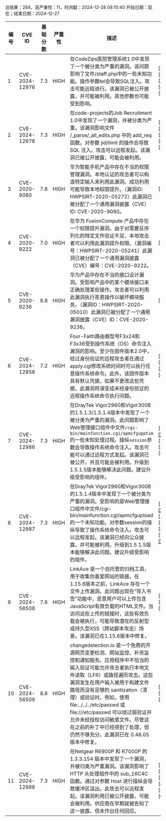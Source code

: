 总结果：284，高严重性：11，时间戳：2024-12-28 08:10:40
开始日期：现在；结束日期：2024-12-27

| 编号 | CVE ID | 基础分数 | 严重性 | 描述 | 参考资料 |
|-----|--------|------------|----------|-------------|------------|
| 1 | CVE-2024-12976 | 7.3  | HIGH | 在CodeZips医院管理系统1.0中发现了一个被分类为严重的漏洞。该问题影响了文件/staff.php中的一些未知功能。操作参数tel会导致SQL注入。攻击可能远程进行。该漏洞已被公开披露，并可能被利用。其他参数也可能受到影响。 | [1]https://github.com/nexus-wkx/CVE/blob/main/SQL_Injection_in_Hospital_Management_System.md<br>[2]https://vuldb.com/?ctiid.289352<br>[3]https://vuldb.com/?id.289352<br>[4]https://vuldb.com/?submit.469072<br>[5]https://github.com/nexus-wkx/CVE/blob/main/SQL_Injection_in_Hospital_Management_System.md |
| 2 | CVE-2024-12978 | 7.3  | HIGH | 在code-projects的Job Recruitment 1.0中发现了一个漏洞，并被分类为严重。该漏洞影响文件 /_parse/_all_edits.php 中的 add_req 函数。对参数 jid/limit 的操作会导致 SQL 注入。攻击可以远程发起。该漏洞已被公开披露，可能会被利用。 | [1]https://code-projects.org/<br>[2]https://github.com/UnrealdDei/cve/blob/main/sql7.md<br>[3]https://vuldb.com/?ctiid.289354<br>[4]https://vuldb.com/?id.289354<br>[5]https://vuldb.com/?submit.469145 |
| 3 | CVE-2020-9080 | 7.8  | HIGH | 华为智能手机产品中存在不当的权限管理漏洞。本地认证的攻击者可以构造特定输入来利用此漏洞。成功利用可能导致本地权限提升。（漏洞ID: HWPSIRT-2020-05272）此漏洞已被分配了一个通用漏洞披露（CVE）ID: CVE-2020-9080。 | [1]https://www.huawei.com/en/psirt/security-advisories/huawei-sa-20200819-01-smartphone-en |
| 4 | CVE-2020-9222 | 7.0  | HIGH | 在华为 FusionCompute 产品中存在一个权限提升漏洞。由于对需要反序列化的特定文件验证不足，本地攻击者可以利用此漏洞提升权限。（漏洞编号：HWPSIRT-2020-05241）此漏洞已被分配了一个通用漏洞披露（CVE）编号：CVE-2020-9222。 | [1]https://www.huawei.com/en/psirt/security-advisories/2020/huawei-sa-20200826-01-fc-en |
| 5 | CVE-2020-9236 | 8.8  | HIGH | 华为产品中存在不当的接口设计漏洞。受影响产品中的某个模块接口未正确处理某些操作。攻击者可以利用此漏洞执行恶意操作以破坏模块服务。（漏洞ID：HWPSIRT-2020-05010）此漏洞已被分配了一个通用漏洞披露（CVE）ID：CVE-2020-9236。 | [1]https://www.huawei.com/en/psirt/security-advisories/huawei-sa-20200812-01-fc-en |
| 6 | CVE-2024-12856 | 7.2  | HIGH | Four-Faith路由器型号F3x24和F3x36受到操作系统（OS）命令注入漏洞的影响。至少在固件版本2.0中，经过身份验证的远程攻击者在通过apply.cgi修改系统时间时可以执行任意操作系统命令。此外，该固件版本具有默认凭据，如果不更改这些凭据，此漏洞将演变成未经身份验证的远程操作系统命令执行问题。 | [1]https://ducklingstudio.blog.fc2.com/blog-entry-392.html<br>[2]https://vulncheck.com/advisories/four-faith-time<br>[3]https://vulncheck.com/blog/four-faith-cve-2024-12856<br>[4]https://vulncheck.com/blog/four-faith-cve-2024-12856 |
| 7 | CVE-2024-12986 | 7.3  | HIGH | 在DrayTek Vigor2960和Vigor300B的1.5.1.3/1.5.1.4版本中发现了一个被分类为严重的漏洞。此问题影响了Web管理接口组件中文件`/cgi-bin/mainfunction.cgi/apmcfgupptim`的一些未知处理过程。操纵`session`参数会导致操作系统命令注入。攻击可能可以通过远程方式发起。该漏洞已被公开，并且可能会被利用。升级到1.5.1.5版本能够解决此问题。建议升级受影响的组件。 | [1]https://netsecfish.notion.site/Command-Injection-in-apmcfgupptim-endpoint-for-DrayTek-Gateway-Devices-1676b683e67c80b9ad8cc37b93273bf6?pvs=4<br>[2]https://vuldb.com/?ctiid.289379<br>[3]https://vuldb.com/?id.289379<br>[4]https://vuldb.com/?submit.468794 |
| 8 | CVE-2024-12987 | 7.3  | HIGH | 在DrayTek Vigor2960和Vigor300B的1.5.1.4版本中发现了一个被分类为严重的漏洞。受影响的是Web管理接口组件中文件/cgi-bin/mainfunction.cgi/apmcfgupload的一个未知功能。对参数session的操纵导致了操作系统命令注入。攻击可以远程发起。该漏洞已经向公众披露，并可能被利用。升级到1.5.1.5版本能够解决此问题。建议升级受影响的组件。 | [1]https://netsecfish.notion.site/Command-Injection-in-apmcfgupload-endpoint-for-DrayTek-Gateway-Devices-1676b683e67c8040b7f1f0ffe29ce18f?pvs=4<br>[2]https://vuldb.com/?ctiid.289380<br>[3]https://vuldb.com/?id.289380<br>[4]https://vuldb.com/?submit.468795<br>[5]https://netsecfish.notion.site/Command-Injection-in-apmcfgupload-endpoint-for-DrayTek-Gateway-Devices-1676b683e67c8040b7f1f0ffe29ce18f |
| 9 | CVE-2024-56508 | 7.6  | HIGH | LinkAce 是一个自托管的归档工具，用于收集你喜爱网站的链接。在1.15.6版本之前，LinkAce 存在一个文件上传漏洞。此问题出现在“导入书签”功能中，恶意用户可以上传包含JavaScript有效负载的HTML文件。当访问这些上传的链接时，这些有效负载会被执行，可能导致潜在的反射型或持久型XSS（跨站脚本攻击）场景。该漏洞已在1.15.6版本中修复。 | [1]https://github.com/Kovah/LinkAce/commit/8cf3670d71a8629d33408da76f9d441a1aa933f6<br>[2]https://github.com/Kovah/LinkAce/security/advisories/GHSA-2wvv-4576-8862<br>[3]https://github.com/Kovah/LinkAce/security/advisories/GHSA-2wvv-4576-8862 |
| 10 | CVE-2024-56509 | 8.6  | HIGH | changedetection.io 是一个免费的开源网页变更检测、网站监控、补货监控和通知服务。应用程序中不恰当的输入验证可能允许攻击者执行本地文件读取（LFR）或路径遍历攻击。这些漏洞发生在用户输入被用于构建文件路径而没有足够的 sanitization（清理）或验证时。例如，使用 file:../../../etc/passwd 或 file:///etc/passwd 可以绕过弱验证并允许未经授权访问敏感文件。尽管这在之前的补丁中已经得到了处理，但仍然不够充分。此漏洞已在 0.48.05 版本中修复。 | [1]https://github.com/dgtlmoon/changedetection.io/commit/f7e9846c9b40a229813d19cdb66bf60fbe5e6a2a<br>[2]https://github.com/dgtlmoon/changedetection.io/security/advisories/GHSA-j5vv-6wjg-cfr8<br>[3]https://github.com/dgtlmoon/changedetection.io/security/advisories/GHSA-j5vv-6wjg-cfr8 |
| 11 | CVE-2024-12988 | 7.3  | HIGH | 在Netgear R6900P 和 R7000P 的 1.3.3.154 版本中发现了一个漏洞，并被归类为严重漏洞。该漏洞影响了 HTTP 头处理组件中的 sub_16C4C 函数。通过对参数 Host 进行操纵会导致缓冲区溢出。此攻击可以远程发起。该漏洞利用已被公开披露，可能会被利用。供应商在早期就被告知了这一披露，但未作出任何回应。 | [1]https://github.com/physicszq/Routers/tree/main/Netgear/1.3.3.154<br>[2]https://vuldb.com/?ctiid.289381<br>[3]https://vuldb.com/?id.289381<br>[4]https://vuldb.com/?submit.462781<br>[5]https://www.netgear.com/<br>[6]https://github.com/physicszq/Routers/tree/main/Netgear/1.3.3.154 |
